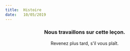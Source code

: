 ```yaml
---
title:  Histoire
date:   10/05/2019
---
```


### <center>Nous travaillons sur cette leçon.</center>
<center>Revenez plus tard, s'il vous plaît.</center>